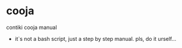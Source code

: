 # cooja
contiki cooja manual
* it`s not a bash script, just a step by step manual.
pls, do it urself...
